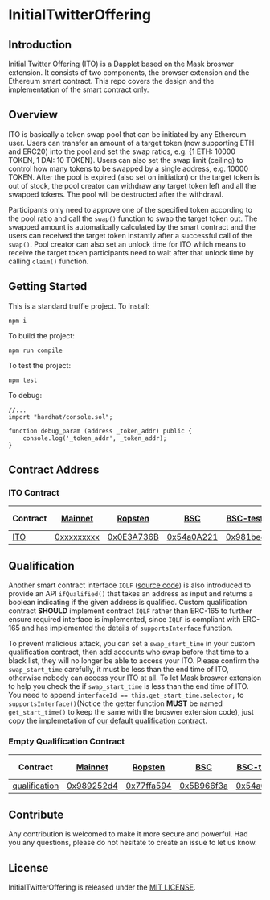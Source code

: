 # InitialTwitterOffering

## Introduction

Initial Twitter Offering (ITO) is a Dapplet based on the Mask broswer extension. It consists of two components, the browser extension and the Ethereum smart contract. This repo covers the design and the implementation of the smart contract only.

## Overview

ITO is basically a token swap pool that can be initiated by any Ethereum user. Users can transfer an amount of a target token (now supporting ETH and ERC20) into the pool and set the swap ratios, e.g. {1 ETH: 10000 TOKEN, 1 DAI: 10 TOKEN}. Users can also set the swap limit (ceiling) to control how many tokens to be swapped by a single address, e.g. 10000 TOKEN. After the pool is expired (also set on initiation) or the target token is out of stock, the pool creator can withdraw any target token left and all the swapped tokens. The pool will be destructed after the withdrawl.

Participants only need to approve one of the specified token according to the pool ratio and call the `swap()` function to swap the target token out. The swapped amount is automatically calculated by the smart contract and the users can received the target token instantly after a successful call of the `swap()`. Pool creator can also set an unlock time for ITO which means to receive the target token participants need to wait after that unlock time by calling `claim()` function.

## Getting Started

This is a standard truffle project.
To install:
```
npm i
```
To build the project:
```
npm run compile
```

To test the project:
```
npm test
```

To debug:
```solidity
//...
import "hardhat/console.sol";

function debug_param (address _token_addr) public {
    console.log('_token_addr', _token_addr);
}
```

## Contract Address

### ITO Contract

| Contract | [Mainnet](https://etherscan.io/) | [Ropsten](https://ropsten.etherscan.io/) | [BSC](https://bscscan.com/) |[BSC-testnet](https://testnet.bscscan.com/) | [Matic](https://matic.network/) | [Matic-mumbai](https://explorer-mumbai.maticvigil.com/) |
|---|---|---|---|---|---|---|
| [ITO](contracts/ito.sol) | [0xxxxxxxxx](https://etherscan.io/address/0x827B1F63) | [0x0E3A736B](https://ropsten.etherscan.io/address/0x827B1F639B8aD3Aa56c03caEac87bD82874325b1) | [0x54a0A221](https://bscscan.com/address/0x54a0A221C25Fc0a347EC929cFC5db0be17fA2a2B) | [0x981be454](https://testnet.bscscan.com/address/0x981be454a930479d92C91a0092D204b64845A5D6) | [0x981be454](https://polygonscan.com/address/0x981be454a930479d92C91a0092D204b64845A5D6) | [0x54a0A221](https://explorer-mumbai.maticvigil.com/address/0x54a0A221C25Fc0a347EC929cFC5db0be17fA2a2B) |


## Qualification

Another smart contract interface `IQLF` ([source code](https://github.com/DimensionDev/InitialTwitterOffering/blob/master/contracts/IQLF.sol)) is also introduced to provide an API `ifQualified()` that takes an address as input and returns a boolean indicating if the given address is qualified. Custom qualification contract **SHOULD** implement contract `IQLF` rather than ERC-165 to further ensure required interface is implemented, since `IQLF` is compliant with ERC-165 and has implemented the details of `supportsInterface` function.

To prevent malicious attack, you can set a `swap_start_time` in your custom qualification contract, then add accounts who swap before that time to a black list, they will no longer be able to access your ITO. Please confirm the `swap_start_time` carefully, it must be less than the end time of ITO, otherwise nobody can access your ITO at all. To let Mask broswer extension to help you check the if `swap_start_time` is less than the end time of ITO. You need to append `interfaceId == this.get_start_time.selector;` to `supportsInterface()`(Notice the getter function **MUST** be named `get_start_time()` to keep the same with the broswer extension code), just copy the implemetation of [our default qualification contract](https://github.com/DimensionDev/InitialTwitterOffering/blob/master/contracts/qualification.sol).

### Empty Qualification Contract

| Contract | [Mainnet](https://etherscan.io/) | [Ropsten](https://ropsten.etherscan.io/) | [BSC](https://bscscan.com/) |[BSC-testnet](https://testnet.bscscan.com/) | [Matic](https://matic.network/) | [Matic-mumbai](https://explorer-mumbai.maticvigil.com/) |
|---|---|---|---|---|---|---|
| [qualification](contracts/qualification.sol) | [0x989252d4](https://etherscan.io/address/0x989252d4853db438235fbd9c946afc4cca6e21f1) | [0x77ffa594](https://ropsten.etherscan.io/address/0x77ffa59414593Eb33e9F8e78549dc7185302c8D9) | [0x5B966f3a](https://bscscan.com/address/0x5B966f3a32Db9C180843bCb40267A66b73E4f022) | [0x54a0A221](https://testnet.bscscan.com/address/0x54a0A221C25Fc0a347EC929cFC5db0be17fA2a2B) | [0x02Ea0720](https://polygonscan.com/address/0x02Ea0720254F7fa4eca7d09A1b9C783F1020EbEF) | [0x5B966f3a](https://explorer-mumbai.maticvigil.com/address/0x5B966f3a32Db9C180843bCb40267A66b73E4f022) |



## Contribute

Any contribution is welcomed to make it more secure and powerful. Had you any questions, please do not hesitate to create an issue to let us know.

## License
InitialTwitterOffering is released under the [MIT LICENSE](LICENSE).
